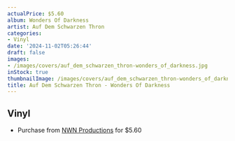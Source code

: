 ```yaml
---
actualPrice: $5.60
album: Wonders Of Darkness
artist: Auf Dem Schwarzen Thron
categories:
- Vinyl
date: '2024-11-02T05:26:44'
draft: false
images:
- /images/covers/auf_dem_schwarzen_thron-wonders_of_darkness.jpg
inStock: true
thumbnailImage: /images/covers/auf_dem_schwarzen_thron-wonders_of_darkness-thumb.jpg
title: Auf Dem Schwarzen Thron - Wonders Of Darkness
---
```


## Vinyl
* Purchase from [NWN Productions](http://shop.nwnprod.com/index.php?route=product/product&path=76&product_id=1641&sort=pd.name&order=ASC) for $5.60
